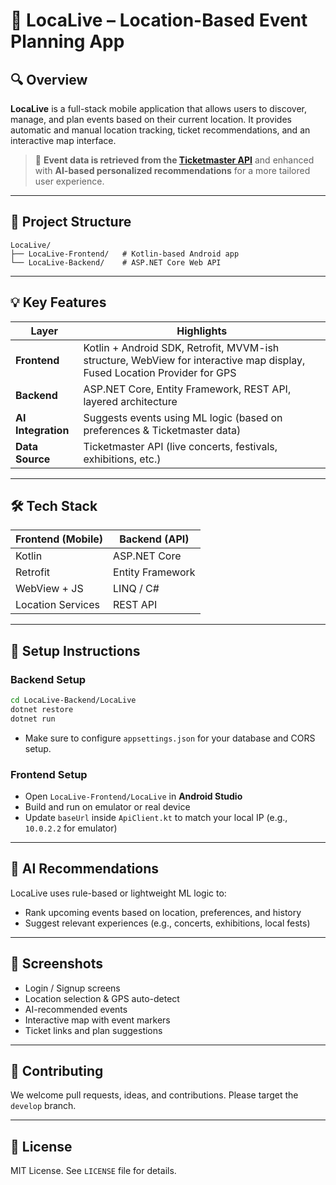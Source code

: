 
# 📱 LocaLive – Location-Based Event Planning App

## 🔍 Overview
**LocaLive** is a full-stack mobile application that allows users to discover, manage, and plan events based on their current location. It provides automatic and manual location tracking, ticket recommendations, and an interactive map interface.

> 🎫 **Event data is retrieved from the [Ticketmaster API](https://developer.ticketmaster.com/)** and enhanced with **AI-based personalized recommendations** for a more tailored user experience.

---

## 🧩 Project Structure

```
LocaLive/
├── LocaLive-Frontend/   # Kotlin-based Android app
└── LocaLive-Backend/    # ASP.NET Core Web API
```

---

## 💡 Key Features

| Layer      | Highlights |
|------------|------------|
| **Frontend** | Kotlin + Android SDK, Retrofit, MVVM-ish structure, WebView for interactive map display, Fused Location Provider for GPS |
| **Backend** | ASP.NET Core, Entity Framework, REST API, layered architecture |
| **AI Integration** | Suggests events using ML logic (based on preferences & Ticketmaster data) |
| **Data Source** | Ticketmaster API (live concerts, festivals, exhibitions, etc.) |

---

## 🛠 Tech Stack

| Frontend (Mobile) | Backend (API) |
|-------------------|----------------|
| Kotlin            | ASP.NET Core   |
| Retrofit          | Entity Framework |
| WebView + JS      | LINQ / C#      |
| Location Services | REST API       |

---

## 🚀 Setup Instructions

### Backend Setup

```bash
cd LocaLive-Backend/LocaLive
dotnet restore
dotnet run
```

- Make sure to configure `appsettings.json` for your database and CORS setup.

### Frontend Setup

- Open `LocaLive-Frontend/LocaLive` in **Android Studio**
- Build and run on emulator or real device
- Update `baseUrl` inside `ApiClient.kt` to match your local IP (e.g., `10.0.2.2` for emulator)

---

## 🧠 AI Recommendations

LocaLive uses rule-based or lightweight ML logic to:
- Rank upcoming events based on location, preferences, and history
- Suggest relevant experiences (e.g., concerts, exhibitions, local fests)

---

## 📸 Screenshots

- Login / Signup screens
- Location selection & GPS auto-detect
- AI-recommended events
- Interactive map with event markers
- Ticket links and plan suggestions

---

## 🤝 Contributing

We welcome pull requests, ideas, and contributions. Please target the `develop` branch.

---

## 📄 License

MIT License. See `LICENSE` file for details.
